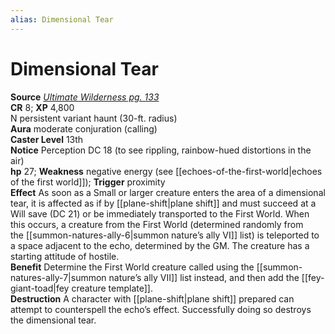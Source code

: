 ```yaml
---
alias: Dimensional Tear
---
```


# Dimensional Tear

**Source** [_Ultimate Wilderness pg. 133_](http://paizo.com/products/btpy9ujo)  
**CR** 8; **XP** 4,800  
N persistent variant haunt (30-ft. radius)  
**Aura** moderate conjuration (calling)  
**Caster Level** 13th  
**Notice** Perception DC 18 (to see rippling, rainbow-hued distortions in the air)  
**hp** 27; **Weakness** negative energy (see [[echoes-of-the-first-world|echoes of the first world]]); **Trigger** proximity  
**Effect** As soon as a Small or larger creature enters the area of a dimensional tear, it is affected as if by [[plane-shift|plane shift]] and must succeed at a Will save (DC 21) or be immediately transported to the First World. When this occurs, a creature from the First World (determined randomly from the [[summon-natures-ally-6|summon nature’s ally VI]] list) is teleported to a space adjacent to the echo, determined by the GM. The creature has a starting attitude of hostile.  
**Benefit** Determine the First World creature called using the [[summon-natures-ally-7|summon nature’s ally VII]] list instead, and then add the [[fey-giant-toad|fey creature template]].  
**Destruction** A character with [[plane-shift|plane shift]] prepared can attempt to counterspell the echo’s effect. Successfully doing so destroys the dimensional tear.
